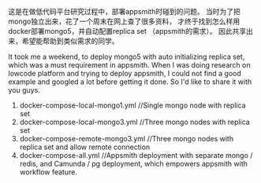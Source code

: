 
这是在做低代码平台研究过程中，部署appsmith时碰到的问题。
当时为了把mongo独立出来，花了一个周末在网上查了很多资料，
才终于找到怎么样用docker部署mongo5，并自动配置replica set （appsmith的需求）。
因此共享出来，希望能帮助到类似需求的同学。

It took me a weekend, to deploy mongo5 with auto initializing replica set, which was a must requirement in appsmith.
When I was doing research on lowcode platform and trying to deploy appsmith, 
I could not find a good example and googled a lot before getting it done.
So I'd like to share it with you guys.
1. docker-compose-local-mongo1.yml
    //Single mongo node with replica set
2. docker-compose-local-mongo3.yml
   //Three mongo nodes with replica set
3. docker-compose-remote-mongo3.yml
   //Three mongo nodes with replica set and allow remote connection
4. docker-compose-all.yml
   //Appsmith deployment with separate mongo / redis, and Camunda / pg deployment, which empowers appsmith with workflow feature.